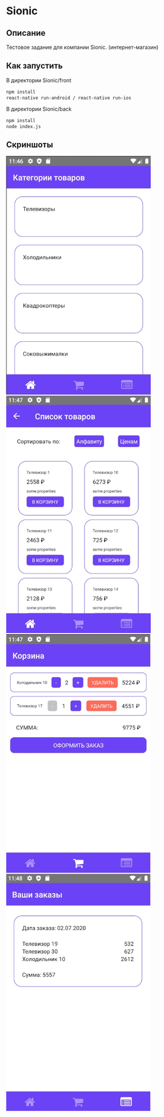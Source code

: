 # Sionic

## Описание
Тестовое задание для компании Sionic. (интернет-магазин)

## Как запустить
В директории Sionic/front
```
npm install
react-native run-android / react-native run-ios
```

В директории Sionic/back
```
npm install
node index.js
```

## Скриншоты
![screen1](https://github.com/GubanovIgor/Sionic/blob/master/screenshots/sionic_main.jpg)
![screen2](https://github.com/GubanovIgor/Sionic/blob/master/screenshots/sionic_items.jpg)
![screen3](https://github.com/GubanovIgor/Sionic/blob/master/screenshots/sionic_cart.jpg)
![screen4](https://github.com/GubanovIgor/Sionic/blob/master/screenshots/sionic_orders.jpg)
